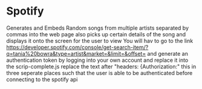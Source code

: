 # Spotify
Generates and Embeds Random songs from multiple artists separated by commas into the web page also picks up certain details of the song and displays it onto the screen for the user to view 
You will hav to go to the link https://developer.spotify.com/console/get-search-item/?q=tania%20bowra&type=artist&market=&limit=&offset= and generate an authentication token by logging into your own account and replace it into the scrip-complete.js replace the text after "headers: {Authorization:" this in three seperate places such that the user is able to be authenticated before connecting to the spotify api
